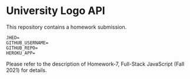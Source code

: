 # University Logo API

This repository contains a homework submission.

```text
JHED=
GITHUB_USERNAME=
GITHUB_REPO=
HEROKU_APP=
```

Please refer to the description of Homework-7, Full-Stack JavaScript (Fall 2021) for details.